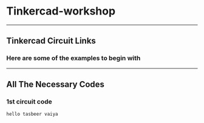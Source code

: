 # Tinkercad-workshop
---
## Tinkercad Circuit Links
### Here are some of the examples to begin with

---
## All The Necessary Codes
### 1st circuit code
```bash
hello tasbeer vaiya
```
